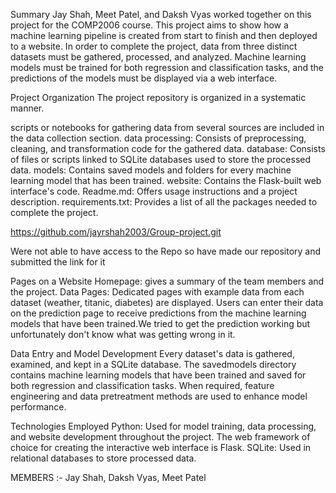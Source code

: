 Summary
Jay Shah, Meet Patel, and Daksh Vyas worked together on this project for the COMP2006 course. This project aims to show how a machine learning pipeline is created from start to finish and then deployed to a website. In order to complete the project, data from three distinct datasets must be gathered, processed, and analyzed. Machine learning models must be trained for both regression and classification tasks, and the predictions of the models must be displayed via a web interface.

Project Organization
The project repository is organized in a systematic manner.

scripts or notebooks for gathering data from several sources are included in the data collection section.
data processing: Consists of preprocessing, cleaning, and transformation code for the gathered data.
database: Consists of files or scripts linked to SQLite databases used to store the processed data.
models: Contains saved models and folders for every machine learning model that has been trained.
website: Contains the Flask-built web interface's code.
Readme.md: Offers usage instructions and a project description.
requirements.txt: Provides a list of all the packages needed to complete the project.

https://github.com/jayrshah2003/Group-project.git

Were not able to have access to the Repo so have made our repository and submitted the link for it

Pages on a Website
Homepage: gives a summary of the team members and the project.
Data Pages: Dedicated pages with example data from each dataset (weather, titanic, diabetes) are displayed.
Users can enter their data on the prediction page to receive predictions from the machine learning models that have been trained.We tried to get the prediction working but unfortunately don't know what was getting wrong in it.

Data Entry and Model Development
Every dataset's data is gathered, examined, and kept in a SQLite database.
The savedmodels directory contains machine learning models that have been trained and saved for both regression and classification tasks.
When required, feature engineering and data pretreatment methods are used to enhance model performance.

Technologies Employed
Python: Used for model training, data processing, and website development throughout the project.
The web framework of choice for creating the interactive web interface is Flask.
SQLite: Used in relational databases to store processed data.

MEMBERS :- Jay Shah, Daksh Vyas, Meet Patel
